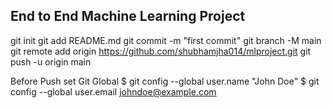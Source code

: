 ## End to End Machine Learning Project

git init
git add README.md
git commit -m "first commit"
git branch -M main
git remote add origin https://github.com/shubhamjha014/mlproject.git
git push -u origin main

Before Push set Git Global
$ git config --global user.name "John Doe"
$ git config --global user.email johndoe@example.com